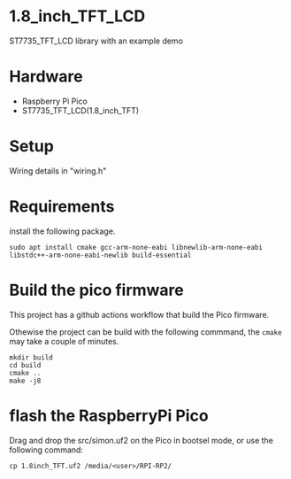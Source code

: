 # 1.8_inch_TFT_LCD
ST7735_TFT_LCD library with an example demo 

# Hardware
- Raspberry Pi Pico
- ST7735_TFT_LCD(1.8_inch_TFT)

# Setup

Wiring details in "wiring.h"

# Requirements

install the following package.

```
sudo apt install cmake gcc-arm-none-eabi libnewlib-arm-none-eabi  libstdc++-arm-none-eabi-newlib build-essential
```

# Build the pico firmware

This project has a github actions workflow that build the Pico firmware. 

Othewise the project can be build with the following commmand, the `cmake` may take a couple of minutes.

```
mkdir build 
cd build
cmake ..
make -j8
```

# flash the RaspberryPi Pico

Drag and drop the src/simon.uf2 on the Pico in bootsel mode, or use the following command:

```
cp 1.8inch_TFT.uf2 /media/<user>/RPI-RP2/